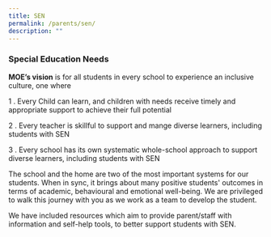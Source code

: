 ```yaml
---
title: SEN
permalink: /parents/sen/
description: ""
---
```

### Special Education Needs

**MOE’s vision** is for all students in every school to experience an inclusive culture, one where

  

1 . Every Child can learn, and children with needs receive timely and appropriate support to achieve their full potential

  

2 . Every teacher is skillful to support and mange diverse learners, including students with SEN

  

3 . Every school has its own systematic whole-school approach to support diverse learners, including students with SEN
  

The school and the home are two of the most important systems for our students. When in sync, it brings about many positive students' outcomes in terms of academic, behavioural and emotional well-being. We are privileged to walk this journey with you as we work as a team to develop the student.


We have included resources which aim to provide parent/staff with information and self-help tools, to better support students with SEN.


